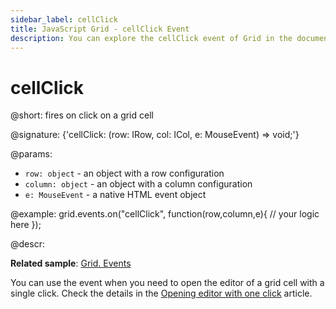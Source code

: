 ```yaml
---
sidebar_label: cellClick
title: JavaScript Grid - cellClick Event 
description: You can explore the cellClick event of Grid in the documentation of the DHTMLX JavaScript UI library. Browse developer guides and API reference, try out code examples and live demos, and download a free 30-day evaluation version of DHTMLX Suite.
---
```


# cellClick

@short: fires on click on a grid cell

@signature: {'cellClick: (row: IRow, col: ICol, e: MouseEvent) => void;'}

@params:
- `row: object` - an object with a row configuration
- `column: object` - an object with a column configuration
- `e: MouseEvent` - a native HTML event object

@example:
grid.events.on("cellClick", function(row,column,e){
     // your logic here
});

@descr:

**Related sample**: [Grid. Events](https://snippet.dhtmlx.com/9zeyp4ds)

You can use the event when you need to open the editor of a grid cell with a single click. Check the details in the [Opening editor with one click](../../../grid/configuration/#opening-editor-with-one-click) article.